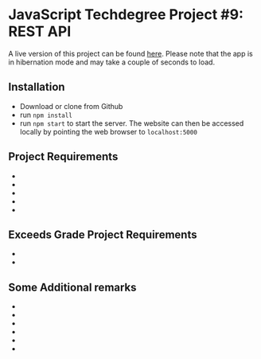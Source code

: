 # JavaScript Techdegree Project #9: REST API

A live version of this project can be found [here](). Please note that the app is in hibernation mode and may take a couple of seconds to load.  

## Installation

* Download or clone from Github
* run `npm install`
* run `npm start` to start the server. The website can then be accessed locally by pointing the web browser to `localhost:5000`

## Project Requirements

* 
* 
* 
* 
* 

## Exceeds Grade Project Requirements

* 
* 

## Some Additional remarks

* 
* 
* 
* 
* 
* 
